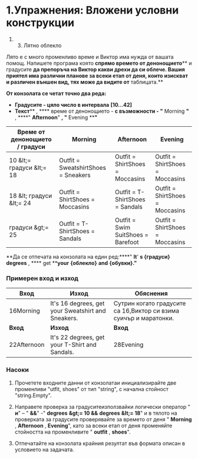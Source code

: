 ﻿# 1.Упражнения: Вложени условни конструкции

1. 3. Лятно облекло

Лято е с много променливо време и Виктор има нужда от вашата помощ. Напишете програма която **спрямо времето от денонощието**** и градусите **да препоръча на Виктор какви дрехи да си облече. Вашия приятел има различни планове за всеки етап от деня, които изискват и различен външен вид, тях може да видите от** таблицата.**

**От конзолата се четат точно два реда:**

- **Градусите - цяло число в интервала** **[10…42]**
- **Текст**** , **** време от денонощието - ****с възможности - &quot;**** Morning ****&quot;**** , ****&quot; ****Afternoon****&quot; ****,**  **&quot;**** Evening ****&quot;**

| **Време от денонощието / градуси** |  Мorning |  Afternoon |  Evening |
| --- | --- | --- | --- |
| 10 \&lt;= градуси \&lt;= 18 | Outfit = SweatshirtShoes = Sneakers | Outfit = ShirtShoes = Moccasins | Outfit = ShirtShoes = Moccasins |
| 18 \&lt; градуси \&lt;= 24 | Outfit = ShirtShoes = Moccasins | Outfit = T-ShirtShoes = Sandals | Outfit = ShirtShoes = Moccasins |
| градуси \&gt;= 25 | Outfit = T-ShirtShoes = Sandals | Outfit = Swim SuitShoes = Barefoot | Outfit = ShirtShoes = Moccasins |

**Да се отпечата на конзолата на един ред:****&quot; ****It****&#39; ****s**  **{градуси}**  **degrees**** , **** get ****your**  **{облекло}**  **and**  **{обувки}.&quot;**

### Примерен вход и изход

| **Вход** | **Изход** | **Обяснения** |
| --- | --- | --- |
| 16Morning | It&#39;s 16 degrees, get your Sweatshirt and Sneakers. | Сутрин когато градусите са 16,Виктор си взима суичър и маратонки. |
| **Вход** | **Изход** | **Вход** | **Изход** |
| 22Afternoon | It&#39;s 22 degrees, get your T-Shirt and Sandals. | 28Evening | It&#39;s 28 degrees, get your Shirt and Moccasins. |

### Насоки

1. Прочетете входните данни от конзолатаи инициализирайте две променливи &quot;utfit, shoes&quot; от тип &quot;string&quot;, с начална стойност &quot;string.Empty&quot;.

1. Направете проверка за градуситеизползвайки логически оператор &quot; **и**&quot; – &quot; **&amp;&amp;**&quot; -&quot; **degrees**  **\&gt;= 10 &amp;&amp;**  **degrees**  **\&lt;= 18**&quot; и в тялото на проверката за градусите проверявайте за времето от деня &quot; **Morning** , **Afternoon** , **Evening**&quot;, като за всеки етап от деня променяйте стойността на променливите &quot; **outfit** , **shoes**&quot;.

1. Отпечатайте на конзолата крайния резултат във формата описан в условието на задачата.

